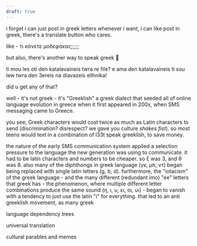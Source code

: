 ```yaml
---
draft: true
---
```


i forget i can just post in greek letters whenever i want, i can like post in greek, there's a translate button who cares. 

like - τι κάνετε μοδεφάκας;;;;; 

but also, there's another way to speak greek 👀

ti mou les oti den katalavaineis twra re file? e ama den katalavaineis ti sou lew twra den 3ereis na diavazeis ellhnika!

did u get any of that?

well - it's not greek - it's "Greeklish" a greek dialect that seeded all of online language evolution in greece when it first appeared in 200x, when SMS messaging came to Greece.

you see, Greek characters would cost twice as much as Latin characters to send (discrimination? disrespect? we gave you culture *shakes fist*). so most teens would text in a combination of l33t speak greeklish, to save money.

the nature of the early SMS communication system applied a selection pressure to the language the new generation was using to communicate. it had to be latin characters and numbers to be cheaper. so ξ was 3, and θ was 8. also many of the diphthongs in greek language (γκ, μπ, ντ) began being replaced with single latin letters (g, b, d). furthermore, the "iotacism" of the greek language - and the many different (redundant imo) "ee" letters that greek has - the phenomenon, where multiple different letter combinations produce the same sound (η, ι, υ, ει, οι, υι) - began to vanish with a tendency to just use the latin "i" for everything. that led to an anti greeklish movement, as many greek 






language dependency trees

universal translation

cultural parables and memes